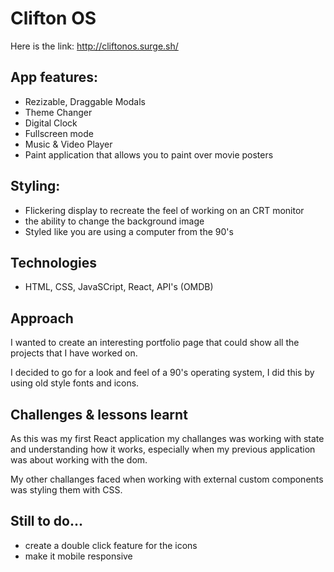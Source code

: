 # Clifton OS

Here is the link: http://cliftonos.surge.sh/

## App features:

- Rezizable, Draggable Modals
- Theme Changer
- Digital Clock
- Fullscreen mode
- Music & Video Player
- Paint application that allows you to paint over movie posters

## Styling:

- Flickering display to recreate the feel of working on an CRT monitor
- the ability to change the background image
- Styled like you are using a computer from the 90's

## Technologies

- HTML, CSS, JavaSCript, React, API's (OMDB)

## Approach

I wanted to create an interesting portfolio page that could show all the projects that I have worked on.

I decided to go for a look and feel of a 90's operating system, I did this by using old style fonts and icons.

## Challenges & lessons learnt

As this was my first React application my challanges was working with state and understanding how it works, especially when my previous application was about working with the dom.

My other challanges faced when working with external custom components was styling them with CSS.

## Still to do...

- create a double click feature for the icons
- make it mobile responsive
